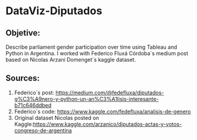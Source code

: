 # DataViz-Diputados
## Objetive:
Describe parliament gender participation over time using Tableau and Python in Argentina. I worked with Federico Fluxá Córdoba´s medium post based on Nicolas Arzani Domenget´s kaggle dataset.

 

## Sources:
1. Federico´s post: https://medium.com/@fedefluxa/diputados-g%C3%A9nero-y-python-un-an%C3%A1lisis-interesante-b71c646ddbed
2. Federico´s code: https://www.kaggle.com/fedefluxa/analisis-de-genero
3. Original dataset Nicolas posted on Kaggle:https://www.kaggle.com/arzanico/diputados-actas-y-votos-congreso-de-argentina
